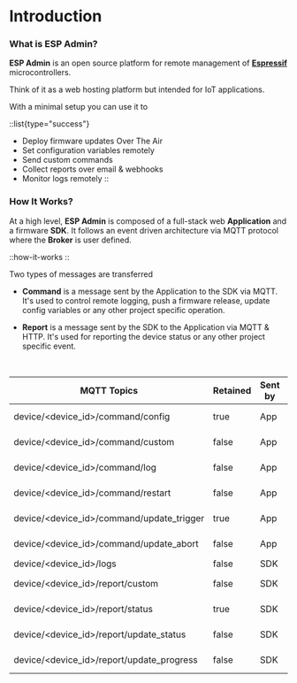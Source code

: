 # Introduction

### What is ESP Admin?

**ESP Admin** is an open source platform for remote management of [**Espressif**](https://www.espressif.com) microcontrollers.

Think of it as a web hosting platform but intended for IoT applications.

With a minimal setup you can use it to

::list{type="success"}

- Deploy firmware updates Over The Air
- Set configuration variables remotely
- Send custom commands
- Collect reports over email & webhooks
- Monitor logs remotely
::

### How It Works?

At a high level, **ESP Admin** is composed of a full-stack web **Application** and a firmware **SDK**. It follows an event driven architecture via MQTT protocol where the **Broker** is user defined.

::how-it-works
::

Two types of messages are transferred

- **Command** is a message sent by the Application to the SDK via MQTT. It's used to control remote logging, push a firmware release, update config variables or any other project specific operation.

- **Report** is a message sent by the SDK to the Application via MQTT & HTTP. It's used for reporting the device status or any other project specific event.

<br>

| **MQTT Topics**                           | **Retained** | **Sent by** | **Notes**              |
| ----------------------------------------- | ------------ | ----------- | ---------------------- |
| device/<device_id>/command/config         | true         | App         | Send new variables     |
| device/<device_id>/command/custom         | false        | App         | Send project commands  |
| device/<device_id>/command/log            | false        | App         | Enable/disable logging |
| device/<device_id>/command/restart        | false        | App         | Trigger device restart |
| device/<device_id>/command/update_trigger | true         | App         | Trigger release        |
| device/<device_id>/command/update_abort   | false        | App         | Abort deployment       |
| device/<device_id>/logs                   | false        | SDK         | Send logs              |
| device/<device_id>/report/custom          | false        | SDK         | Send custom reports    |
| device/<device_id>/report/status          | true         | SDK         | Send device status     |
| device/<device_id>/report/update_status   | false        | SDK         | Send update status     |
| device/<device_id>/report/update_progress | false        | SDK         | Send update progress   |
